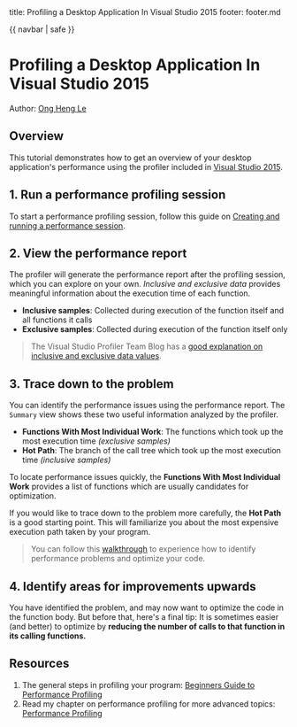 <frontmatter>
  title: Profiling a Desktop Application In Visual Studio 2015
  footer: footer.md
</frontmatter>

{{ navbar | safe }}

# Profiling a Desktop Application In Visual Studio 2015

Author: [Ong Heng Le](https://github.com/initialshl)

## Overview

This tutorial demonstrates how to get an overview of your desktop application's performance
using the profiler included in [Visual Studio 2015](https://www.visualstudio.com/downloads/). 

## 1. Run a performance profiling session

To start a performance profiling session, follow this guide on 
[Creating and running a performance session](https://msdn.microsoft.com/en-us/library/ms182372.aspx#Anchor_0).

## 2. View the performance report

The profiler will generate the performance report after the profiling session, which you 
can explore on your own. *Inclusive and exclusive data* provides meaningful information 
about the execution time of each function.

* **Inclusive samples**: Collected during execution of the function itself and all functions it calls
* **Exclusive samples**: Collected during execution of the function itself only

> The Visual Studio Profiler Team Blog has a [good explanation on inclusive and exclusive data values](https://blogs.msdn.microsoft.com/profiler/2004/06/09/what-are-exclusive-and-inclusive/).

## 3. Trace down to the problem

You can identify the performance issues using the performance report. The `Summary` view 
shows these two useful information analyzed by the profiler.

* **Functions With Most Individual Work**: The functions which took up the most execution time *(exclusive samples)*
* **Hot Path**: The branch of the call tree which took up the most execution time *(inclusive samples)*

To locate performance issues quickly, the **Functions With Most Individual Work** provides 
a list of functions which are usually candidates for optimization.

If you would like to trace down to the problem more carefully, the **Hot Path** is a good 
starting point. This will familiarize you about the most expensive execution path taken 
by your program. 

> You can follow this [walkthrough](https://msdn.microsoft.com/en-us/library/ms182398.aspx)
to experience how to identify performance problems and optimize your code.

## 4. Identify areas for improvements upwards

You have identified the problem, and may now want to optimize the code in the 
function body. But before that, here's a final tip: It is sometimes easier 
(and better) to optimize by 
**reducing the number of calls to that function in its calling functions.** 

## Resources

1. The general steps in profiling your program: [Beginners Guide to Performance Profiling](https://msdn.microsoft.com/en-us/library/ms182372.aspx)
1. Read my chapter on performance profiling for more advanced topics: [Performance Profiling](PerformanceProfiling.md)
